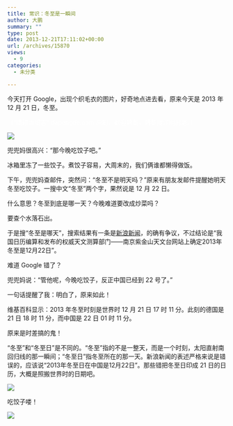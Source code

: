 ```yaml
---
title: 常识：冬至是一瞬间
author: 大鹏
summary: ""
type: post
date: 2013-12-21T17:11:02+00:00
url: /archives/15870
views:
  - 9
categories:
  - 未分类

---
```

<!--:zh-->今天打开 Google，出现个织毛衣的图片，好奇地点进去看，原来今天是 2013 年 12 月 21 日，冬至。

<span style="color: #ffffff;">（“晴耕雨讀志” dapengde.com 原創，歡迎轉載，轉載請注明出處。）</span>

![][1]

兜兜妈很高兴：“那今晚吃饺子吧。”

冰箱里冻了一些饺子。煮饺子容易，大周末的，我们俩谁都懒得做饭。

下午，兜兜妈查邮件，突然问：“冬至不是明天吗？”原来有朋友发邮件提醒她明天冬至吃饺子。一搜中文“冬至”两个字，果然说是 12 月 22 日。

什么意思？冬至到底是哪一天？今晚难道要改成炒菜吗？

要查个水落石出。
  
<!--:-->

<!--more-->

<!--:zh-->


  
于是搜“冬至是哪天”，搜索结果有一条是[新浪新闻][2]，的确有争议，不过结论是“我国日历编算和发布的权威天文测算部门——南京紫金山天文台网站上确定2013年冬至是12月22日”。

难道 Google 错了？

兜兜妈说：“管他呢，今晚吃饺子，反正中国已经到 22 号了。”

一句话提醒了我：明白了，原来如此！

维基百科显示：2013 年冬至时刻是世界时 12 月 21 日 17 时 11 分。此刻的德国是 21 日 18 时 11 分，而中国是 22 日 01 时 11 分。

原来是时差搞的鬼！

“冬至”和“冬至日”是不同的。“冬至”指的不是一整天，而是一个时刻，太阳直射南回归线的那一瞬间；“冬至日”指冬至所在的那一天。新浪新闻的表述严格来说是错误的，应该说“2013年冬至日在中国是12月22日”。那些错把冬至日印成 21 日的日历，大概是照搬世界时的日期吧。

![][3]

吃饺子喽！

![][4]<!--:-->

 [1]: https://www.google.de/logos/doodles/2013/first-day-of-winter-2013-5949446680477696-hp.gif
 [2]: http://news.sina.com.cn/c/2013-12-21/024629042551.shtml
 [3]: http://upload.wikimedia.org/wikipedia/commons/thumb/8/8b/North_season.jpg/800px-North_season.jpg
 [4]: http://pic24.nipic.com/20121015/8045098_224433288306_2.jpg
